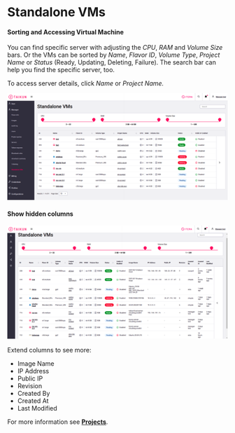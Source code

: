 # Standalone VMs

#### Sorting and Accessing Virtual Machine

You can find specific server with adjusting the _CPU_, _RAM_ and _Volume_ _Size_ bars. Or the VMs can be sorted by _Name_, _Flavor ID_, _Volume Type_, _Project Name_ or _Status_ (Ready, Updating, Deleting, Failure). The search bar can help you find the specific server, too.

To access server details, click _Name_ or _Project Name._

![Fig. 1: Servers](<../.gitbook/assets/overview (7).png>)

####

#### Show hidden columns

![Fig. 2: Show hidden columns](<../.gitbook/assets/extended-table (1).png>)

Extend columns to see more:

* Image Name
* IP Address
* Public IP
* Revision
* Created By
* Created At
* Last Modified



For more information see [**Projects**](projects/project-details-vms.md).

